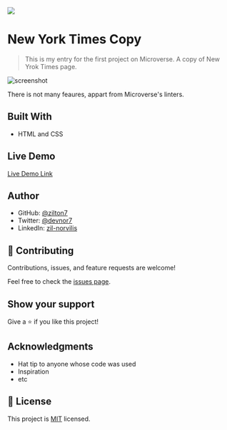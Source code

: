 ![](https://img.shields.io/badge/Microverse-blueviolet)

# New York Times Copy


> This is my entry for the first project on Microverse. A copy of New Yrok Times page.

![screenshot](https://i.ibb.co/L9Ky6CV/Screenshot-2021-02-18-09-18-11.png)

There is not many feaures, appart from Microverse's linters.

## Built With

- HTML and CSS

## Live Demo

[Live Demo Link](https://zilton7.github.io/nyt-copy/)

## Author

- GitHub: [@zilton7](https://github.com/zilton7)
- Twitter: [@devnor7](https://twitter.com/devnor7)
- LinkedIn: [zil-norvilis](https://www.linkedin.com/in/zil-norvilis)

## 🤝 Contributing

Contributions, issues, and feature requests are welcome!

Feel free to check the [issues page](issues/).

## Show your support

Give a ⭐️ if you like this project!

## Acknowledgments

- Hat tip to anyone whose code was used
- Inspiration
- etc

## 📝 License

This project is [MIT](https://choosealicense.com/licenses/mit/) licensed.
